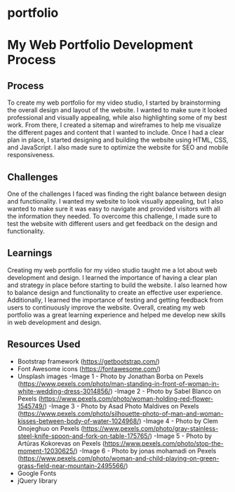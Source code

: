 # portfolio

# My Web Portfolio Development Process
## Process

To create my web portfolio for my video studio, I started by brainstorming the overall design and layout of the website. I wanted to make sure it looked professional and visually appealing, while also highlighting some of my best work. From there, I created a sitemap and wireframes to help me visualize the different pages and content that I wanted to include. Once I had a clear plan in place, I started designing and building the website using HTML, CSS, and JavaScript. I also made sure to optimize the website for SEO and mobile responsiveness.

## Challenges

One of the challenges I faced was finding the right balance between design and functionality. I wanted my website to look visually appealing, but I also wanted to make sure it was easy to navigate and provided visitors with all the information they needed. To overcome this challenge, I made sure to test the website with different users and get feedback on the design and functionality.

## Learnings

Creating my web portfolio for my video studio taught me a lot about web development and design. I learned the importance of having a clear plan and strategy in place before starting to build the website. I also learned how to balance design and functionality to create an effective user experience. Additionally, I learned the importance of testing and getting feedback from users to continuously improve the website. Overall, creating my web portfolio was a great learning experience and helped me develop new skills in web development and design.

## Resources Used

- Bootstrap framework (https://getbootstrap.com/)
- Font Awesome icons (https://fontawesome.com/)
- Unsplash images
 -Image 1 - Photo by Jonathan Borba on Pexels 
  (https://www.pexels.com/photo/man-standing-in-front-of-woman-in-white-wedding-dress-3014856/)
 -Image 2 - Photo by Sabel Blanco on Pexels 
  (https://www.pexels.com/photo/woman-holding-red-flower-1545749/)
 -Image 3 - Photo by Asad Photo Maldives on Pexels
 (https://www.pexels.com/photo/silhouette-photo-of-man-and-woman-kisses-between-body-of-water-1024968/) 
 -Image 4 - Photo by Clem Onojeghuo on Pexels
 (https://www.pexels.com/photo/gray-stainless-steel-knife-spoon-and-fork-on-table-175765/)
 -Image 5 - Photo by Artūras Kokorevas on Pexels
 (https://www.pexels.com/photo/stop-the-moment-12030625/)
 -Image 6 - Photo by jonas mohamadi on Pexels
 (https://www.pexels.com/photo/woman-and-child-playing-on-green-grass-field-near-mountain-2495566/)
- Google Fonts
- jQuery library
